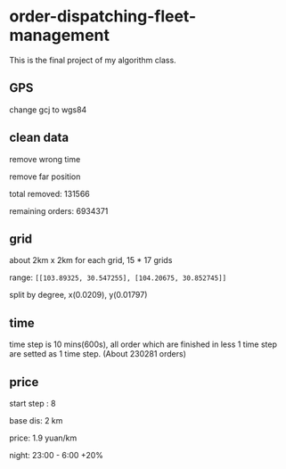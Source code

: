 # order-dispatching-fleet-management

This is the final project of my algorithm class.

## GPS

change gcj to wgs84

## clean data

remove wrong time

remove far position

total removed: 131566

remaining orders: 6934371

## grid

about 2km x 2km for each grid, 15 * 17 grids

range: `[[103.89325, 30.547255], [104.20675, 30.852745]]`

split by degree, x(0.0209), y(0.01797)

## time

time step is 10 mins(600s), all order which are finished in less 1 time step are setted as 1 time step. (About 230281 orders)

## price

start step : 8

base dis: 2 km

price: 1.9 yuan/km

night: 23:00 - 6:00 +20%
